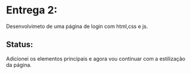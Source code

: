 # Entrega 2: 
Desenvolvimeto de uma página de login com html,css e js. 
## Status:
Adicionei os elementos principais e agora vou continuar com a estilização da página. 

